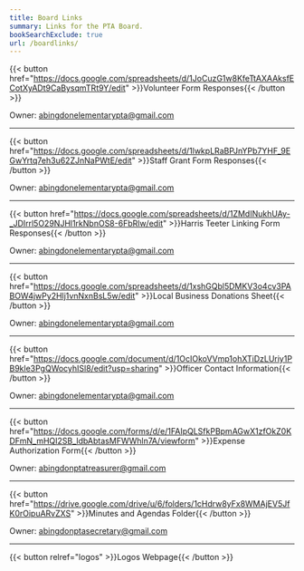 ```yaml
---
title: Board Links
summary: Links for the PTA Board.
bookSearchExclude: true
url: /boardlinks/
---
```


{{< button href="https://docs.google.com/spreadsheets/d/1JoCuzG1w8KfeTtAXAAksfECotXyADt9CaBysqmTRt9Y/edit" >}}Volunteer Form Responses{{< /button >}}

Owner: abingdonelementarypta@gmail.com

---

{{< button href="https://docs.google.com/spreadsheets/d/1lwkpLRaBPJnYPb7YHF_9EGwYrtq7eh3u62ZJnNaPWtE/edit" >}}Staff Grant Form Responses{{< /button >}}

Owner: abingdonelementarypta@gmail.com

---

{{< button href="https://docs.google.com/spreadsheets/d/1ZMdINukhUAy-_JDIrrl5O29NJHl1rkNbnOS8-6FbRlw/edit" >}}Harris Teeter Linking Form Responses{{< /button >}}

Owner: abingdonelementarypta@gmail.com

---

{{< button href="https://docs.google.com/spreadsheets/d/1xshGQbl5DMKV3o4cv3PABOW4jwPy2Hlj1vnNxnBsL5w/edit" >}}Local Business Donations Sheet{{< /button >}}

Owner: abingdonelementarypta@gmail.com

---

{{< button href="https://docs.google.com/document/d/1OcIOkoVVmp1ohXTiDzLUriy1PB9kle3PgQWocyhISl8/edit?usp=sharing" >}}Officer Contact Information{{< /button >}}

Owner: abingdonelementarypta@gmail.com

---

{{< button href="https://docs.google.com/forms/d/e/1FAIpQLSfkPBpmAGwX1zfOkZ0KDFmN_mHQI2SB_ldbAbtasMFWWhln7A/viewform" >}}Expense Authorization Form{{< /button >}}

Owner: abingdonptatreasurer@gmail.com

---

{{< button href="https://drive.google.com/drive/u/6/folders/1cHdrw8yFx8WMAjEV5JfK0rOipuARvZXS" >}}Minutes and Agendas Folder{{< /button >}}

Owner: abingdonptasecretary@gmail.com

---

{{< button relref="logos" >}}Logos Webpage{{< /button >}}
